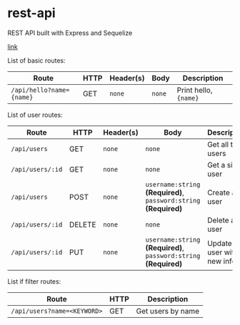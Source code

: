 # rest-api
REST API built with Express and Sequelize

[link](https://banana-pudding-65840.herokuapp.com/api)

List of basic routes:

Route | HTTP | Header(s) | Body | Description 
--- | --- | --- | --- | ---
`/api/hello?name={name}` | GET  | `none`    | `none` | Print hello, `{name}`


List of user routes:

Route | HTTP | Header(s) | Body | Description
---|---|---|---|---
`/api/users` | GET | `none` | `none` | Get all the users
`/api/users/:id` | GET | `none` | `none` | Get a single user
`/api/users` | POST | `none` | `username:string` __(Required)__,<br>`password:string` __(Required)__ | Create a user
`/api/users/:id` | DELETE | `none` | `none` | Delete a user
`/api/users/:id` | PUT | `none` |`username:string` __(Required)__,<br>`password:string` __(Required)__ | Update a user with new info

List if filter routes:

Route | HTTP | Description
--- | --- | ---
`/api/users?name=<KEYWORD>` | GET | Get users by name
